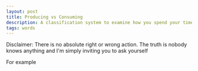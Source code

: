 ```yaml
---
layout: post
title: Producing vs Consuming
description: A classification system to examine how you spend your time 
tags: words
---
```


Disclaimer: There is no absolute right or wrong action. The truth is nobody knows anything and I'm simply inviting you to ask yourself 

For example

